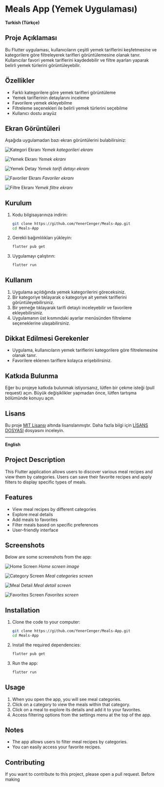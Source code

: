 # Meals App (Yemek Uygulaması)

**Turkish (Türkçe)**

## Proje Açıklaması

Bu Flutter uygulaması, kullanıcıların çeşitli yemek tariflerini keşfetmesine ve kategorilere göre filtreleyerek tarifleri görüntülemesine olanak tanır. Kullanıcılar favori yemek tariflerini kaydedebilir ve filtre ayarları yaparak belirli yemek türlerini görüntüleyebilir.

## Özellikler

- Farklı kategorilere göre yemek tarifleri görüntüleme
- Yemek tariflerinin detaylarını inceleme
- Favorilere yemek ekleyebilme
- Filtreleme seçenekleri ile belirli yemek türlerini seçebilme
- Kullanıcı dostu arayüz

## Ekran Görüntüleri

Aşağıda uygulamadan bazı ekran görüntülerini bulabilirsiniz:

![Kategori Ekranı](assets/images/categories.png)
*Yemek kategorileri ekranı*

![Yemek Ekranı](assets/images/meals.png)
*Yemek ekranı*

![Yemek Detay](assets/images/meal_details.png)
*Yemek tarifi detayı ekranı*

![Favoriler Ekranı](assets/images/favorites.png)
*Favoriler ekranı*

![Filtre Ekranı](assets/images/filters.png)
*Yemek filtre ekranı*

## Kurulum

1. Kodu bilgisayarınıza indirin:

    ```bash
    git clone https://github.com/YenerCenger/Meals-App.git
    cd Meals-App
    ```

2. Gerekli bağımlılıkları yükleyin:

    ```bash
    flutter pub get
    ```

3. Uygulamayı çalıştırın:

    ```bash
    flutter run
    ```

## Kullanım

1. Uygulama açıldığında yemek kategorilerini göreceksiniz.
2. Bir kategoriye tıklayarak o kategoriye ait yemek tariflerini görüntüleyebilirsiniz.
3. Bir yemeğe tıklayarak tarifi detaylı inceleyebilir ve favorilere ekleyebilirsiniz.
4. Uygulamanın üst kısmındaki ayarlar menüsünden filtreleme seçeneklerine ulaşabilirsiniz.

## Dikkat Edilmesi Gerekenler

- Uygulama, kullanıcıların yemek tariflerini kategorilere göre filtrelemesine olanak tanır.
- Favorilere eklenen tariflere kolayca erişebilirsiniz.

## Katkıda Bulunma

Eğer bu projeye katkıda bulunmak istiyorsanız, lütfen bir çekme isteği (pull request) açın. Büyük değişiklikler yapmadan önce, lütfen tartışma bölümünde konuyu açın.

## Lisans

Bu proje [MIT Lisansı](LICENSE) altında lisanslanmıştır. Daha fazla bilgi için [LİSANS DOSYASI](LICENSE) dosyasını inceleyin.

---

**English**

## Project Description

This Flutter application allows users to discover various meal recipes and view them by categories. Users can save their favorite recipes and apply filters to display specific types of meals.

## Features

- View meal recipes by different categories
- Explore meal details
- Add meals to favorites
- Filter meals based on specific preferences
- User-friendly interface

## Screenshots

Below are some screenshots from the app:

![Home Screen](assets/images/home_screen.png)
*Home screen image*

![Category Screen](assets/images/category_screen.png)
*Meal categories screen*

![Meal Detail](assets/images/meal_detail.png)
*Meal detail screen*

![Favorites Screen](assets/images/favorites_screen.png)
*Favorites screen*

## Installation

1. Clone the code to your computer:

    ```bash
    git clone https://github.com/YenerCenger/Meals-App.git
    cd Meals-App
    ```

2. Install the required dependencies:

    ```bash
    flutter pub get
    ```

3. Run the app:

    ```bash
    flutter run
    ```

## Usage

1. When you open the app, you will see meal categories.
2. Click on a category to view the meals within that category.
3. Click on a meal to explore its details and add it to your favorites.
4. Access filtering options from the settings menu at the top of the app.

## Notes

- The app allows users to filter meal recipes by categories.
- You can easily access your favorite recipes.

## Contributing

If you want to contribute to this project, please open a pull request. Before making
